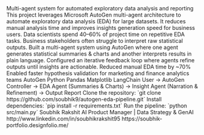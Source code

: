 <Project>
  <Title>AutoGen EDA Pipeline</Title>
  <Tagline>Multi-agent system for automated exploratory data analysis and reporting</Tagline>

  <Overview>
    This project leverages Microsoft AutoGen multi-agent architecture to automate exploratory data analysis (EDA) for large datasets.
    It reduces manual analysis time and improves insights generation speed for business users.
  </Overview>

  <Problem>
    <Point>Data scientists spend 40–60% of project time on repetitive EDA tasks.</Point>
    <Point>Business stakeholders often struggle to interpret raw statistical outputs.</Point>
  </Problem>

  <Solution>
    <Step>Built a multi-agent system using AutoGen where one agent generates statistical summaries &amp; charts and another interprets results in plain language.</Step>
    <Step>Configured an iterative feedback loop where agents refine outputs until insights are actionable.</Step>
  </Solution>

  <Impact>
    <Metric>Reduced manual EDA time by ~70%</Metric>
    <Metric>Enabled faster hypothesis validation for marketing and finance analytics teams</Metric>
  </Impact>

  <TechStack>
    <Tool>AutoGen</Tool>
    <Tool>Python</Tool>
    <Tool>Pandas</Tool>
    <Tool>Matplotlib</Tool>
    <Tool>LangChain</Tool>
  </TechStack>

  <Architecture>
    User → AutoGen Controller → EDA Agent (Summaries &amp; Charts) → Insight Agent (Narration &amp; Refinement) → Output Report
  </Architecture>

  <SetupUsage>
    <Step>Clone the repository: `git clone https://github.com/soubhik9/autogen-eda-pipeline.git`</Step>
    <Step>Install dependencies: `pip install -r requirements.txt`</Step>
    <Step>Run the pipeline: `python src/main.py`</Step>
  </SetupUsage>

  <Author>
    <Name>Soubhik Rakshit</Name>
    <Role>AI Product Manager | Data Strategy &amp; GenAI</Role>
    <Links>
      <LinkedIn>http://www.linkedin.com/in/soubhikrakshit95</LinkedIn>
      <Portfolio>https://soubhik-portfolio.designfolio.me/</Portfolio>
    </Links>
  </Author>
</Project>
